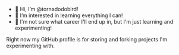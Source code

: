 - 👋 Hi, I’m @tornadodobird!
- 👀 I’m interested in learning everything I can!
- 🌱 I'm not sure what career I'll end up in, but I'm just learning and experimenting!

Right now my GitHub profile is for storing and forking projects I'm experimenting with.

